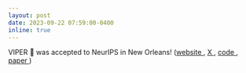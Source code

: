 ```yaml
---
layout: post
date: 2023-09-22 07:59:00-0400
inline: true
---
```


VIPER 🐍 was accepted to NeurIPS in New Orleans! (<a href="/viper">website <i class="fas fa-globe"></i></a>, <a href="https://twitter.com/AleEscontrela/status/1661363555495710721?s=20" title="Twitter">X <i class="fab fa-x-twitter"></i></a>, <a href="https://github.com/Alescontrela/viper_rl">code <i class="fas fa-file-code"></i></a>, <a href="https://arxiv.org/pdf/2305.14343.pdf">paper <i class="fas fa-file-pdf"></i></a>)